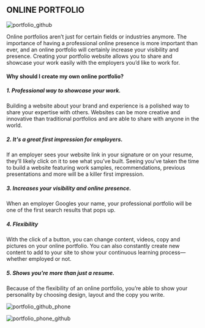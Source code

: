 <h2>ONLINE PORTFOLIO</h2>

![portfolio_github](https://user-images.githubusercontent.com/55271909/174825474-cea57472-f139-4b68-b866-b8f69f45393a.png)


<p>Online portfolios aren’t just for certain fields or industries anymore. The importance of having a professional online presence is 
  more important than ever, and an online portfolio will certainly increase your visibility and presence. Creating your portfolio website 
  allows you to share and showcase your work easily with the employers you’d like to work for.</p>
  
  <h4>Why should I create my own online portfolio?</h4>
  
  <h5>1. Professional way to showcase your work.</h5>
  <p>Building a website about your brand and experience is a polished way to share your expertise with others. 
  Websites can be more creative and innovative than traditional portfolios and are able to share with anyone in the world.</p>
  
  <h5>2. It's a great first impression for employers.</h5>
  <p>If an employer sees your website link in your signature or on your resume, they’ll likely click on it to see what you’ve 
  built. Seeing you’ve taken the time to build a website featuring work samples, recommendations, previous presentations and more will be a killer first impression.</p>
  
  <h5>3. Increases your visibility and online presence.</h5>
  <p>When an employer Googles your name, your professional portfolio will be one of the first search results that pops up.</p>
  
  <h5>4. Flexibility</h5>
  <p>With the click of a button, you can change content, videos, copy and pictures on your online portfolio. 
  You can also constantly create new content to add to your site to show your continuous learning process—whether employed or not.</p>
  
  <h5>5. Shows you're more than just a resume.</h5>
  <p>Because of the flexibility of an online portfolio, you’re able to show your personality by choosing design, layout and the copy you write.</p>
 
![portfolio_github_phone](https://user-images.githubusercontent.com/55271909/174825215-489a4902-d699-4e90-84f0-06d25fdd56dc.png)


![portfolio_phone_github](https://user-images.githubusercontent.com/55271909/174825242-a4df51c1-fa02-4226-a197-3ffd73419ce4.png)
